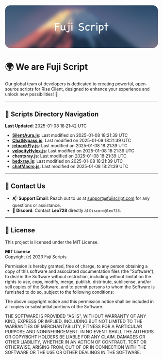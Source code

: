 ![Banner](.github/b.webp)

# 🌍 **We are Fuji Script**

Our global team of developers is dedicated to creating powerful, open-source scripts for Rise Client, designed to enhance your experience and unlock new possibilities! 🌟

---
<!-- SCRIPTS_NAVIGATION_START -->
## 📂 **Scripts Directory Navigation**

**Last Updated**: 2025-01-08 18:21:42 UTC

- **[SilentAura.js](scripts/SilentAura.js)**: Last modified on 2025-01-08 18:21:39 UTC
- **[ChatBypass.js](scripts/ChatBypass.js)**: Last modified on 2025-01-08 18:21:39 UTC
- **[jetpackFly.js](scripts/jetpackFly.js)**: Last modified on 2025-01-08 18:21:39 UTC
- **[velocityHylex.js](scripts/velocityHylex.js)**: Last modified on 2025-01-08 18:21:39 UTC
- **[chestxray.js](scripts/chestxray.js)**: Last modified on 2025-01-08 18:21:39 UTC
- **[bedxray.js](scripts/bedxray.js)**: Last modified on 2025-01-08 18:21:39 UTC
- **[chatMacro.js](scripts/chatMacro.js)**: Last modified on 2025-01-08 18:21:39 UTC

<!-- SCRIPTS_NAVIGATION_END -->

---

## 💬 **Contact Us**  
- 📬 **Support Email**: Reach out to us at [support@fujiscript.com](mailto:support@fujiscript.com) for any questions or assistance.  
- 💬 **Discord**: Contact **Leo728** directly at `Discord@leo728`.

---

## 📜 **License**

This project is licensed under the MIT License.  

**MIT License**  
Copyright (c) 2023 Fuji Scripts  

Permission is hereby granted, free of charge, to any person obtaining a copy of this software and associated documentation files (the "Software"), to deal in the Software without restriction, including without limitation the rights to use, copy, modify, merge, publish, distribute, sublicense, and/or sell copies of the Software, and to permit persons to whom the Software is furnished to do so, subject to the following conditions:  

The above copyright notice and this permission notice shall be included in all copies or substantial portions of the Software.  

THE SOFTWARE IS PROVIDED "AS IS", WITHOUT WARRANTY OF ANY KIND, EXPRESS OR IMPLIED, INCLUDING BUT NOT LIMITED TO THE WARRANTIES OF MERCHANTABILITY, FITNESS FOR A PARTICULAR PURPOSE AND NONINFRINGEMENT. IN NO EVENT SHALL THE AUTHORS OR COPYRIGHT HOLDERS BE LIABLE FOR ANY CLAIM, DAMAGES OR OTHER LIABILITY, WHETHER IN AN ACTION OF CONTRACT, TORT OR OTHERWISE, ARISING FROM, OUT OF OR IN CONNECTION WITH THE SOFTWARE OR THE USE OR OTHER DEALINGS IN THE SOFTWARE.  
